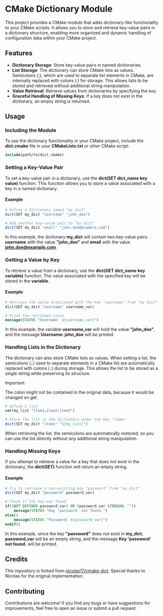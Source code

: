 # CMake Dictionary Module
This project provides a CMake module that adds dictionary-like functionality to your CMake scripts. It allows you to store and retrieve key-value pairs in a dictionary structure, enabling more organized and dynamic handling of configuration data within your CMake project.

## Features
* **Dictionary Storage**: Store key-value pairs in named dictionaries.
* **List Storage**: The dictionary can store CMake lists as values. Semicolons (;), which are used to separate list elements in CMake, are internally replaced with colons (:) for storage. This allows lists to be stored and retrieved without additional string manipulation.
* **Value Retrieval**: Retrieve values from dictionaries by specifying the key.
* **Graceful Handling of Missing Keys**: If a key does not exist in the dictionary, an empty string is returned.

## Usage
### Including the Module
To use the dictionary functionality in your CMake project, include the **dict.cmake** file in your **CMakeLists.txt** or other CMake script:

~~~ cmake
include(path/to/dict.cmake)
~~~

### Setting a Key-Value Pair
To set a key-value pair in a dictionary, use the **dict(SET dict_name key value)** function. This function allows you to store a value associated with a key in a named dictionary.

#### Example
~~~ cmake
# Define a dictionary named "my_dict"
dict(SET my_dict "username" "john_doe")

# Add another key-value pair to "my_dict"
dict(SET my_dict "email" "john.doe@example.com")
~~~
In this example, the dictionary **my_dict** will contain two key-value pairs: **username** with the value **"john_doe"** and **email** with the value **john.doe@example.com**.

### Getting a Value by Key
To retrieve a value from a dictionary, use the **dict(GET dict_name key variable)** function. The value associated with the specified key will be stored in the **variable**.

#### Example
~~~ cmake
# Retrieve the value associated with the key "username" from "my_dict"
dict(GET my_dict "username" username_var)

# Print the retrieved value
message(STATUS "Username: ${username_var}")
~~~
In this example, the variable **username_var** will hold the value **"john_doe"**, and the message **Username: john_doe** will be printed.

### Handling Lists in the Dictionary
The dictionary can also store CMake lists as values. When setting a list, the semicolons (`;`) used to separate elements in a CMake list are automatically replaced with colons (`:`) during storage. This allows the list to be stored as a single string while preserving its structure.

> [!IMPORTANT]  
> The colon might not be contained in the original data, because it would be changed on get.

~~~ cmake
# Define a list
set(my_list "item1;item2;item3")

# Store the list in the dictionary under the key "items"
dict(SET my_dict "items" "${my_list}")
~~~
When retrieving the list, the semicolons are automatically restored, so you can use the list directly without any additional string manipulation.

### Handling Missing Keys
If you attempt to retrieve a value for a key that does not exist in the dictionary, the **dict(GET)** function will return an empty string.

#### Example
~~~ cmake
# Try to retrieve a non-existing key "password" from "my_dict"
dict(GET my_dict "password" password_var)

# Check if the key was found
if((NOT DEFINED password_var) OR (password_var STREQUAL ""))
    message(STATUS "Key 'password' not found.")
else()
    message(STATUS "Password: ${password_var}")
endif()
~~~
In this example, since the key **"password"** does not exist in **my_dict**, **password_var** will be an empty string, and the message **Key 'password' not found.** will be printed.

## Credits
This repository is forked from [nicolas17/cmake-dict](https://github.com/nicolas17/cmake-dict). Special thanks to Nicolas for the original implementation.

## Contributing
Contributions are welcome! If you find any bugs or have suggestions for improvements, feel free to open an issue or submit a pull request.
